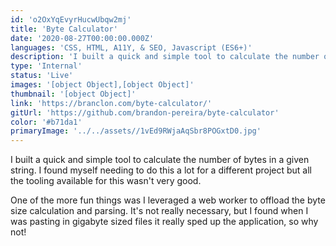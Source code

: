 ```yaml
---
id: 'o2OxYqEvyrHucwUbqw2mj'
title: 'Byte Calculator'
date: '2020-08-27T00:00:00.000Z'
languages: 'CSS, HTML, A11Y, & SEO, Javascript (ES6+)'
description: 'I built a quick and simple tool to calculate the number of bytes in a given string'
type: 'Internal'
status: 'Live'
images: '[object Object],[object Object]'
thumbnail: '[object Object]'
link: 'https://branclon.com/byte-calculator/'
gitUrl: 'https://github.com/brandon-pereira/byte-calculator'
color: '#b71da1'
primaryImage: '../../assets//1vEd9RWjaAqSbr8POGxtD0.jpg'
---
```


I built a quick and simple tool to calculate the number of bytes in a given string. I found myself needing to do this a lot for a different project but all the tooling available for this wasn't very good.

One of the more fun things was I leveraged a web worker to offload the byte size calculation and parsing. It's not really necessary, but I found when I was pasting in gigabyte sized files it really sped up the application, so why not!
